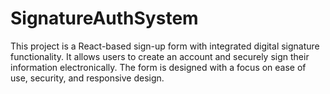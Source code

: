 # SignatureAuthSystem
This project is a React-based sign-up form with integrated digital signature functionality. It allows users to create an account and securely sign their information electronically. The form is designed with a focus on ease of use, security, and responsive design. 
